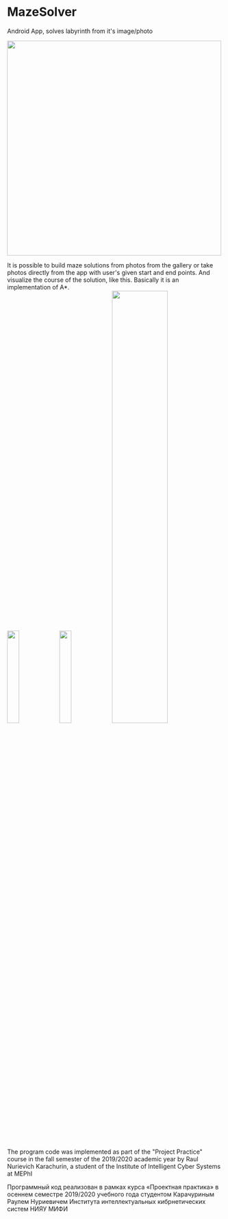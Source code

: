 # MazeSolver
Android App, solves labyrinth from it's image/photo

<img src="https://user-images.githubusercontent.com/69370969/145280505-2bf794ea-8b7e-4603-901b-6ccd4e6455b6.png" height="500">


It is possible to build maze solutions from photos from the gallery or take photos directly from the app with user's given start and end points. And visualize the course of the solution, like this. Basically it is an implementation of A*.<br />
<img src="https://user-images.githubusercontent.com/69370969/145281800-21f10c15-5136-4eca-b97e-211f397122fc.gif" width="23.5%">
<img src="https://user-images.githubusercontent.com/69370969/145281572-d85b38e7-39c9-4c27-a230-a05352f0b090.gif" width="23.5%">
<img src="https://user-images.githubusercontent.com/69370969/145281392-f79de513-aa82-4862-a02c-27f5612e77c5.gif" width="50.8%">


The program code was implemented as part of the "Project Practice" course in the fall semester of the 2019/2020 academic year by Raul Nurievich Karachurin, a student of the Institute of Intelligent Cyber Systems at MEPhI

Программный код реализован в рамках курса «Проектная практика» в осеннем семестре 2019/2020 учебного года студентом Карачуриным Раулем Нуриевичем Института интеллектуальных кибрнетических систем НИЯУ МИФИ
